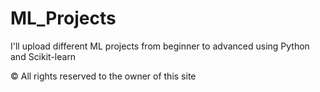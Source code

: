 # ML_Projects
I'll upload different ML projects from beginner to advanced using Python and Scikit-learn

© All rights reserved to the owner of this site
